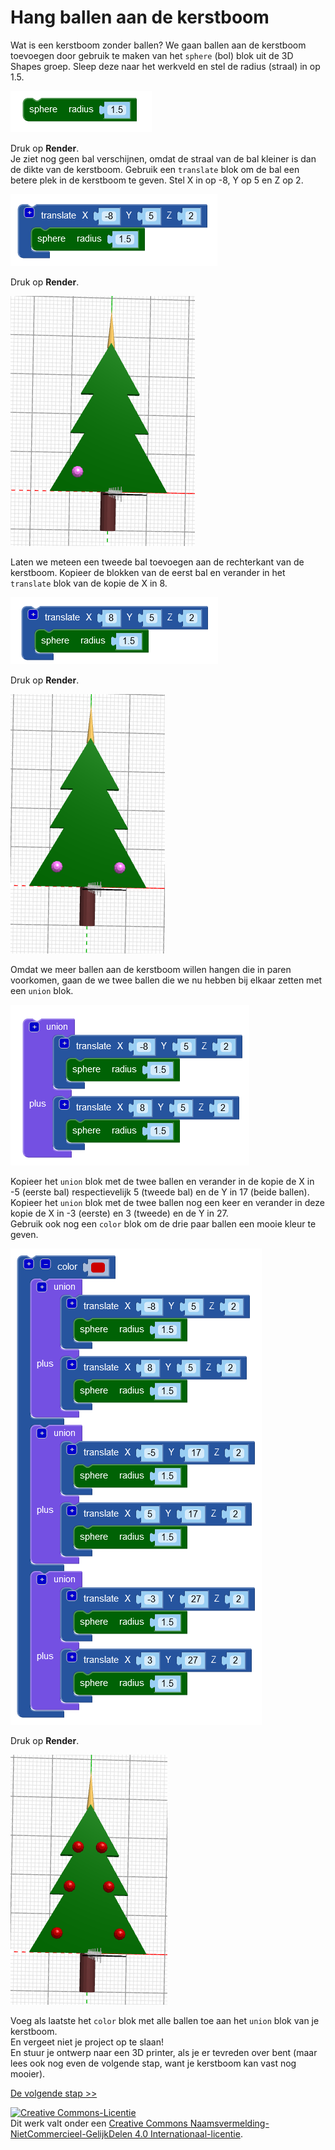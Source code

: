 # Hang ballen aan de kerstboom

Wat is een kerstboom zonder ballen? We gaan ballen aan de kerstboom toevoegen door gebruik te maken van het `sphere` (bol) blok uit de 3D Shapes groep. Sleep deze naar het werkveld en stel de radius (straal) in op 1.5.

![sphere](images/sphere.png)

Druk op **Render**.\
Je ziet nog geen bal verschijnen, omdat de straal van de bal kleiner is dan de dikte van de kerstboom. Gebruik een `translate` blok om de bal een betere plek in de kerstboom te geven. Stel X in op -8, Y op 5 en Z op 2.

![translate](images/translate4.png)

Druk op **Render**.

![translate-resultaat](images/translate4-resultaat.png)

Laten we meteen een tweede bal toevoegen aan de rechterkant van de kerstboom. Kopieer de blokken van de eerst bal en verander in het `translate` blok van de kopie de X in 8.

![twee-ballen](images/twee-ballen.png)

Druk op **Render**.

![twee-ballen-resultaat](images/twee-ballen-resultaat.png)

Omdat we meer ballen aan de kerstboom willen hangen die in paren voorkomen, gaan de we twee ballen die we nu hebben bij elkaar zetten met een `union` blok.

![union](images/union3.png)

Kopieer het `union` blok met de twee ballen en verander in de kopie de X in -5 (eerste bal) respectievelijk 5 (tweede bal) en de Y in 17 (beide ballen).\
Kopieer het `union` blok met de twee ballen nog een keer en verander in deze kopie de X in -3 (eerste) en 3 (tweede) en de Y in 27.\
Gebruik ook nog een `color` blok om de drie paar ballen een mooie kleur te geven.

![drie-paar-ballen](images/drie-paar-ballen.png)

Druk op **Render**.

![drie-paar-ballen-resultaat](images/drie-paar-ballen-resultaat.png)

Voeg als laatste het `color` blok met alle ballen toe aan het `union` blok van je kerstboom.\
En vergeet niet je project op te slaan!\
En stuur je ontwerp naar een 3D printer, als je er tevreden over bent (maar lees ook nog even de volgende stap, want je kerstboom kan vast nog mooier).

[De volgende stap >>](stap_6.md)

<a rel="license" href="http://creativecommons.org/licenses/by-nc-sa/4.0/"><img alt="Creative Commons-Licentie" style="border-width:0" src="https://i.creativecommons.org/l/by-nc-sa/4.0/88x31.png" /></a><br />Dit werk valt onder een <a rel="license" href="http://creativecommons.org/licenses/by-nc-sa/4.0/deed.nl">Creative Commons Naamsvermelding-NietCommercieel-GelijkDelen 4.0 Internationaal-licentie</a>.
